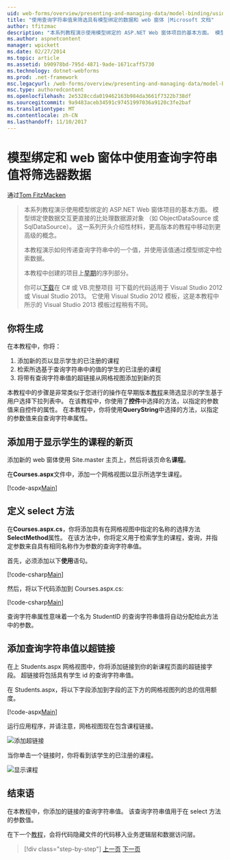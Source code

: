 ```yaml
---
uid: web-forms/overview/presenting-and-managing-data/model-binding/using-query-string-values-to-retrieve-data
title: "使用查询字符串值来筛选具有模型绑定的数据和 web 窗体 |Microsoft 文档"
author: tfitzmac
description: "本系列教程演示使用模型绑定的 ASP.NET Web 窗体项目的基本方面。 模型绑定使数据交互详细直接-..."
ms.author: aspnetcontent
manager: wpickett
ms.date: 02/27/2014
ms.topic: article
ms.assetid: b90978bd-795d-4871-9ade-1671caff5730
ms.technology: dotnet-webforms
ms.prod: .net-framework
msc.legacyurl: /web-forms/overview/presenting-and-managing-data/model-binding/using-query-string-values-to-retrieve-data
msc.type: authoredcontent
ms.openlocfilehash: 2e5328ccda019462163b984da3661f7322b738df
ms.sourcegitcommit: 9a9483aceb34591c97451997036a9120c3fe2baf
ms.translationtype: MT
ms.contentlocale: zh-CN
ms.lasthandoff: 11/10/2017
---
```

<a name="using-query-string-values-to-filter-data-with-model-binding-and-web-forms"></a>模型绑定和 web 窗体中使用查询字符串值将筛选器数据
====================
通过[Tom FitzMacken](https://github.com/tfitzmac)

> 本系列教程演示使用模型绑定的 ASP.NET Web 窗体项目的基本方面。 模型绑定使数据交互更直接的比处理数据源对象 （如 ObjectDataSource 或 SqlDataSource）。 这一系列开头介绍性材料，更高版本的教程中移动到更高级的概念。
> 
> 本教程演示如何传递查询字符串中的一个值，并使用该值通过模型绑定中检索数据。
> 
> 本教程中创建的项目上[早期](retrieving-data.md)的序列部分。
> 
> 你可以[下载](https://go.microsoft.com/fwlink/?LinkId=286116)在 C# 或 VB.完整项目 可下载的代码适用于 Visual Studio 2012 或 Visual Studio 2013。 它使用 Visual Studio 2012 模板，这是本教程中所示的 Visual Studio 2013 模板过程稍有不同。


## <a name="what-youll-build"></a>你将生成

在本教程中，你将：

1. 添加新的页以显示学生的已注册的课程
2. 检索所选基于查询字符串中的值的学生的已注册的课程
3. 将带有查询字符串值的超链接从网格视图添加到新的页

本教程中的步骤是非常类似于您进行的操作在早期版本[教程](sorting-paging-and-filtering-data.md)来筛选显示的学生基于用户选择下拉列表中。 在该教程中，你使用了**控件**中选择的方法，以指定的参数值来自控件的属性。 在本教程中，你将使用**QueryString**中选择的方法，以指定的参数值来自查询字符串属性。

## <a name="add-new-page-for-displaying-a-students-courses"></a>添加用于显示学生的课程的新页

添加新的 web 窗体使用 Site.master 主页上，然后将该页命名**课程**。

在**Courses.aspx**文件中，添加一个网格视图以显示所选学生课程。

[!code-aspx[Main](using-query-string-values-to-retrieve-data/samples/sample1.aspx)]

## <a name="define-the-select-method"></a>定义 select 方法

在**Courses.aspx.cs**，你将添加具有在网格视图中指定的名称的选择方法**SelectMethod**属性。 在该方法中，你将定义用于检索学生的课程，查询，并指定参数来自具有相同名称作为参数的查询字符串值。

首先，必须添加以下**使用**语句。

[!code-csharp[Main](using-query-string-values-to-retrieve-data/samples/sample2.cs)]

然后，将以下代码添加到 Courses.aspx.cs:

[!code-csharp[Main](using-query-string-values-to-retrieve-data/samples/sample3.cs)]

查询字符串属性意味着一个名为 StudentID 的查询字符串值将自动分配给此方法中的参数。

## <a name="add-hyperlink-with-query-string-value"></a>添加查询字符串值以超链接

在上 Students.aspx 网格视图中，你将添加链接到你的新课程页面的超链接字段。 超链接将包括具有学生 id 的查询字符串值。

在 Students.aspx，将以下字段添加到字段的正下方的网格视图列的总的信用额度。

[!code-aspx[Main](using-query-string-values-to-retrieve-data/samples/sample4.aspx?highlight=7-8)]

运行应用程序，并请注意，网格视图现在包含课程链接。

![添加超链接](using-query-string-values-to-retrieve-data/_static/image1.png)

当你单击一个链接时，你将看到该学生的已注册的课程。

![显示课程](using-query-string-values-to-retrieve-data/_static/image2.png)

## <a name="conclusion"></a>结束语

在本教程中，你添加的链接的查询字符串值。 该查询字符串值用于在 select 方法的参数值。

在下一个[教程](adding-business-logic-layer.md)，会将代码隐藏文件的代码移入业务逻辑层和数据访问层。

>[!div class="step-by-step"]
[上一页](integrating-jquery-ui.md)
[下一页](adding-business-logic-layer.md)
